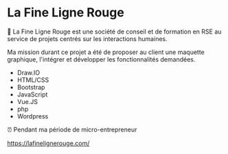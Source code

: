# La Fine Ligne Rouge

💼 La Fine Ligne Rouge est une société de conseil et de formation en RSE au service de projets centrés sur les interactions humaines.

Ma mission durant ce projet a été de proposer au client une maquette graphique, l'intégrer et développer les fonctionnalités demandées. 

- Draw.IO
- HTML/CSS
- Bootstrap
- JavaScript
- Vue.JS
- php
- Wordpress

⏰ Pendant ma période de micro-entrepreneur

https://lafinelignerouge.com/

